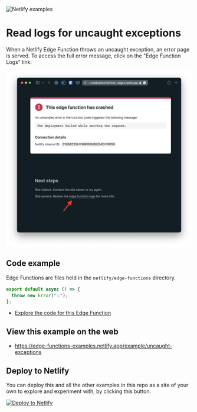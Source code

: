 ![Netlify examples](https://user-images.githubusercontent.com/5865/159468750-df1c2783-39b2-40da-9c0f-971f72a7ea3f.png)

# Read logs for uncaught exceptions

When a Netlify Edge Function throws an uncaught exception,
an error page is served.
To access the full error message, click on the "Edge Function Logs" link:

![screenshot of a netlify edge function error page, with arrow pointing towards link to edge funciton logs](../../public/img/screenshot-error-page.png)


## Code example

Edge Functions are files held in the `netlify/edge-functions` directory.

```ts
export default async () => {
  throw new Error("💥");
};
```

- [Explore the code for this Edge Function](../../netlify/edge-functions/error.ts)

## View this example on the web

- https://edge-functions-examples.netlify.app/example/uncaught-exceptions

## Deploy to Netlify

You can deploy this and all the other examples in this repo as a site of your own to explore and experiment with, by
clicking this button.

[![Deploy to Netlify](https://www.netlify.com/img/deploy/button.svg)](https://app.netlify.com/start/deploy?repository=https://github.com/netlify/examples/&create_from_path=examples/edge-functions/&utm_campaign=dx-examples&utm_source=edge-functions-examples&utm_medium=web&utm_content=Deploy%20Edge%20Functions%20Examples%20to%20Netlify)
